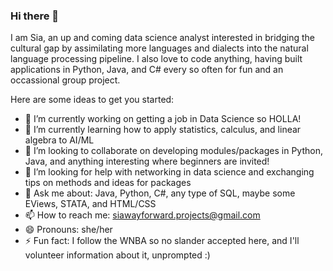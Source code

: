 ### Hi there 👋

I am Sia, an up and coming data science analyst interested in bridging the cultural gap by assimilating more languages and dialects into the natural language processing pipeline. I also love to code anything, having built applications in Python, Java, and C# every so often for fun and an occassional group project.

Here are some ideas to get you started:

- 🔭 I’m currently working on getting a job in Data Science so HOLLA!
- 🌱 I’m currently learning how to apply statistics, calculus, and linear algebra to AI/ML
- 👯 I’m looking to collaborate on developing modules/packages in Python, Java, and anything interesting where beginners are invited!
- 🤔 I’m looking for help with networking in data science and exchanging tips on methods and ideas for packages
- 💬 Ask me about: Java, Python, C#, any type of SQL, maybe some EViews, STATA, and HTML/CSS
- 📫 How to reach me: siawayforward.projects@gmail.com
- 😄 Pronouns: she/her
- ⚡ Fun fact: I follow the WNBA so no slander accepted here, and I'll volunteer information about it, unprompted :)

<!--
**siawayforward/siawayforward** is a ✨ _special_ ✨ repository because its `README.md` (this file) appears on your GitHub profile.-->
